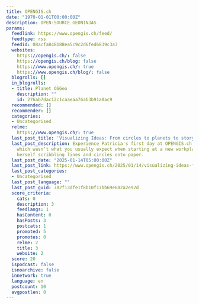 ```yaml
---
title: OPENGIS.ch
date: "1970-01-01T00:00:00Z"
description: OPEN-SOURCE GEONINJAS
params:
  feedlink: https://www.opengis.ch/feed/
  feedtype: rss
  feedid: 08acfa848188ea5c9c2d6fed6839c3a3
  websites:
    https://opengis.ch/: false
    https://opengis.ch/blog: false
    https://www.opengis.ch/: true
    https://www.opengis.ch/blog/: false
  blogrolls: []
  in_blogrolls:
  - title: Planet OSGeo
    description: ""
    id: 276ab7dac12c1caaeaa76ab3b91a8ac9
  recommended: []
  recommender: []
  categories:
  - Uncategorised
  relme:
    https://www.opengis.ch/: true
  last_post_title: 'Visualizing Ideas: From circles to planets to story arcs'
  last_post_description: Experience Patricia's first day at OPENGIS.ch back in September
    which wasn’t what you usually expect when starting at a new workplace. She found
    herself scribbling lines and circles onto paper.
  last_post_date: "2025-01-14T05:00:00Z"
  last_post_link: https://www.opengis.ch/2025/01/14/visualizing-ideas-from-circles-to-planets-to-story-arcs/
  last_post_categories:
  - Uncategorised
  last_post_language: ""
  last_post_guid: 782f13dfe1f8b10f17bb69e682a2e92d
  score_criteria:
    cats: 0
    description: 3
    feedlangs: 1
    hasContent: 0
    hasPosts: 3
    postcats: 1
    promoted: 5
    promotes: 0
    relme: 2
    title: 3
    website: 2
  score: 20
  ispodcast: false
  isnoarchive: false
  innetwork: true
  language: en
  postcount: 10
  avgpostlen: 0
---
```

